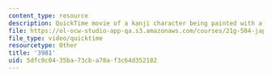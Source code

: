 ```yaml
---
content_type: resource
description: QuickTime movie of a kanji character being painted with a brush.
file: https://ol-ocw-studio-app-qa.s3.amazonaws.com/courses/21g-504-japanese-iv-spring-2009/5dfc0c0435ba73cba78af3c64d352182_3981.mov
file_type: video/quicktime
resourcetype: Other
title: '3981'
uid: 5dfc0c04-35ba-73cb-a78a-f3c64d352182
---
```

